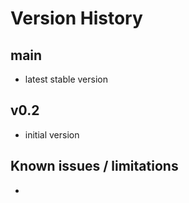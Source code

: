 # Version History

## main

- latest stable version

## v0.2

- initial version


## Known issues / limitations

- 
